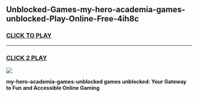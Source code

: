 
## Unblocked-Games-my-hero-academia-games-unblocked-Play-Online-Free-4ih8c
<h3>
<a href="https://premium76.site?title=my-hero-academia-games-unblocked&ref=26A">CLICK TO PLAY</a></h3>
<hr>

<h3>
<a href="https://premium76.site?title=my-hero-academia-games-unblocked&ref=26A">CLICK 2 PLAY</a>
  
</h3>

<a href="https://premium76.site?title=my-hero-academia-games-unblocked&ref=26A"><img src="https://clearcache.store/games.png"></a>


**my-hero-academia-games-unblocked games unblocked: Your Gateway to Fun and Accessible Online Gaming**
